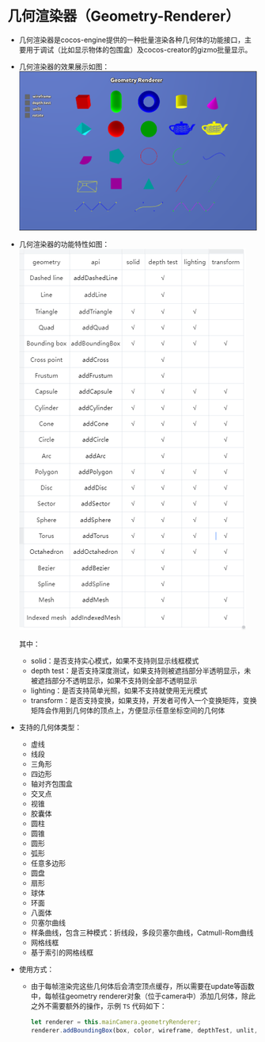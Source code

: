 # 几何渲染器（Geometry-Renderer）

- 几何渲染器是cocos-engine提供的一种批量渲染各种几何体的功能接口，主要用于调试（比如显示物体的包围盒）及cocos-creator的gizmo批量显示。

- 几何渲染器的效果展示如图：
  ![geometry-renderer-demo](./geometry-renderer-demo.png)

- 几何渲染器的功能特性如图：
  ![geometry-renderer-features](./geometry-renderer-features.png)

  其中：
  - solid：是否支持实心模式，如果不支持则显示线框模式
  - depth test：是否支持深度测试，如果支持则被遮挡部分半透明显示，未被遮挡部分不透明显示，如果不支持则全部不透明显示
  - lighting：是否支持简单光照，如果不支持就使用无光模式
  - transform：是否支持变换，如果支持，开发者可传入一个变换矩阵，变换矩阵会作用到几何体的顶点上，方便显示任意坐标空间的几何体

- 支持的几何体类型：
  - 虚线
  - 线段
  - 三角形
  - 四边形
  - 轴对齐包围盒
  - 交叉点
  - 视锥
  - 胶囊体
  - 圆柱
  - 圆锥
  - 圆形
  - 弧形
  - 任意多边形
  - 圆盘
  - 扇形
  - 球体
  - 环面
  - 八面体
  - 贝塞尔曲线
  - 样条曲线，包含三种模式：折线段，多段贝塞尔曲线，Catmull-Rom曲线
  - 网格线框
  - 基于索引的网格线框

- 使用方式：
  - 由于每帧渲染完这些几何体后会清空顶点缓存，所以需要在update等函数中，每帧往geometry renderer对象（位于camera中）添加几何体，除此之外不需要额外的操作，示例 `TS` 代码如下：
    ```ts
    let renderer = this.mainCamera.geometryRenderer;
    renderer.addBoundingBox(box, color, wireframe, depthTest, unlit, useTransform, transform);
    ```